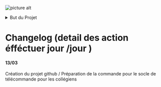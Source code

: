 ![picture alt](https://i62.servimg.com/u/f62/19/11/08/74/logoro10.png "Title is optional")
<details>
           <summary>But du Projet</summary>
           <p>Le programme permet d'initier les collégiens au code afin qu'il puissent découvrir l'arduino et au ingénieurs de partager un projet avce une equipe extérieure.Travailler en simplifiant leur contrainte afin que tous le monde puissent comprendre</p>
</details>

# Changelog (detail des action éfféctuer jour /jour ) #
#### 13/03 ####
Création du projet github / Préparation de la commande pour le socle de télécommande pour les collégiens
